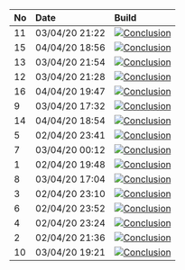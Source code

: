 | No | Date           | Build                                                                                                                                                                 |
| :- | :------------- | :-------------------------------------------------------------------------------------------------------------------------------------------------------------------- |
| 11 | 03/04/20 21:22 | [![Conclusion](https://img.shields.io/badge/build-pass-brightgreen)](https://github.com/e2e-boilerplate/cypress-typescript-webpack-jest-expect/actions/runs/70302278) |
| 15 | 04/04/20 18:56 | [![Conclusion](https://img.shields.io/badge/build-pass-brightgreen)](https://github.com/e2e-boilerplate/cypress-typescript-webpack-jest-expect/actions/runs/70789889) |
| 13 | 03/04/20 21:54 | [![Conclusion](https://img.shields.io/badge/build-pass-brightgreen)](https://github.com/e2e-boilerplate/cypress-typescript-webpack-jest-expect/actions/runs/70310330) |
| 12 | 03/04/20 21:28 | [![Conclusion](https://img.shields.io/badge/build-pass-brightgreen)](https://github.com/e2e-boilerplate/cypress-typescript-webpack-jest-expect/actions/runs/70303847) |
| 16 | 04/04/20 19:47 | [![Conclusion](https://img.shields.io/badge/build-pass-brightgreen)](https://github.com/e2e-boilerplate/cypress-typescript-webpack-jest-expect/actions/runs/70809321) |
| 9  | 03/04/20 17:32 | [![Conclusion](https://img.shields.io/badge/build-pass-brightgreen)](https://github.com/e2e-boilerplate/cypress-typescript-webpack-jest-expect/actions/runs/70191620) |
| 14 | 04/04/20 18:54 | [![Conclusion](https://img.shields.io/badge/build-fail-red)](https://github.com/e2e-boilerplate/cypress-typescript-webpack-jest-expect/actions/runs/70789770)         |
| 5  | 02/04/20 23:41 | [![Conclusion](https://img.shields.io/badge/build-pass-brightgreen)](https://github.com/e2e-boilerplate/cypress-typescript-webpack-jest-expect/actions/runs/69561435) |
| 7  | 03/04/20 00:12 | [![Conclusion](https://img.shields.io/badge/build-pass-brightgreen)](https://github.com/e2e-boilerplate/cypress-typescript-webpack-jest-expect/actions/runs/69574970) |
| 1  | 02/04/20 19:48 | [![Conclusion](https://img.shields.io/badge/build-pass-brightgreen)](https://github.com/e2e-boilerplate/cypress-typescript-webpack-jest-expect/actions/runs/69448233) |
| 8  | 03/04/20 17:04 | [![Conclusion](https://img.shields.io/badge/build-pass-brightgreen)](https://github.com/e2e-boilerplate/cypress-typescript-webpack-jest-expect/actions/runs/70175569) |
| 3  | 02/04/20 23:10 | [![Conclusion](https://img.shields.io/badge/build-pass-brightgreen)](https://github.com/e2e-boilerplate/cypress-typescript-webpack-jest-expect/actions/runs/69551204) |
| 6  | 02/04/20 23:52 | [![Conclusion](https://img.shields.io/badge/build-pass-brightgreen)](https://github.com/e2e-boilerplate/cypress-typescript-webpack-jest-expect/actions/runs/69563303) |
| 4  | 02/04/20 23:24 | [![Conclusion](https://img.shields.io/badge/build-pass-brightgreen)](https://github.com/e2e-boilerplate/cypress-typescript-webpack-jest-expect/actions/runs/69556591) |
| 2  | 02/04/20 21:36 | [![Conclusion](https://img.shields.io/badge/build-pass-brightgreen)](https://github.com/e2e-boilerplate/cypress-typescript-webpack-jest-expect/actions/runs/69506418) |
| 10 | 03/04/20 19:21 | [![Conclusion](https://img.shields.io/badge/build-pass-brightgreen)](https://github.com/e2e-boilerplate/cypress-typescript-webpack-jest-expect/actions/runs/70245353) |